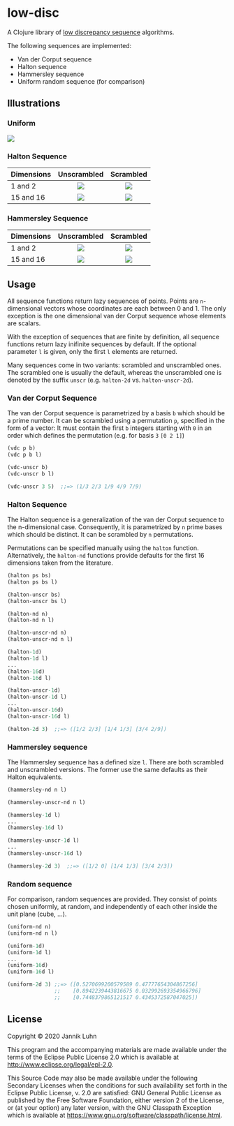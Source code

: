 # low-disc

A Clojure library of [low discrepancy
sequence](https://en.wikipedia.org/wiki/Low-discrepancy_sequence) algorithms.

The following sequences are implemented:

* Van der Corput sequence
* Halton sequence
* Hammersley sequence
* Uniform random sequence (for comparison)

## Illustrations

### Uniform

![](/img/uniform.png)

### Halton Sequence

| Dimensions  | Unscrambled | Scrambled |
|----------------------|:-----------:|:---------:|
| 1 and 2   | ![](/img/halton-unscr.png) | ![](/img/halton.png) |
| 15 and 16 | ![](/img/halton-unscr-high.png) | ![](/img/halton-high.png) |

### Hammersley Sequence


| Dimensions  | Unscrambled | Scrambled |
|----------------------|:-----------:|:---------:|
| 1 and 2   | ![](/img/hammersley-unscr.png) | ![](/img/hammersley.png) |
| 15 and 16 | ![](/img/hammersley-unscr-high.png) | ![](/img/hammersley-high.png) |


## Usage

All sequence functions return lazy sequences of points. Points are `n`-dimensional vectors whose
coordinates are each between 0 and 1. The only exception is the one dimensional van der Corput
sequence whose elements are scalars.

With the exception of sequences that are finite by definition, all sequence functions return
lazy inifinite sequences by default. If the optional parameter `l` is given, only the first `l`
elements are returned.

Many sequences come in two variants: scrambled and unscrambled ones. The scrambled one is usually
the default, whereas the unscrambled one is denoted by the suffix `unscr` (e.g. `halton-2d` vs.
`halton-unscr-2d`).

### Van der Corput Sequence

The van der Corput sequence is parametrized by a basis `b` which should be a prime number. It can be
scrambled using a permutation `p`, specified in the form of a vector: It must contain the first `b`
integers starting with `0` in an order which defines the permutation (e.g. for basis `3` `[0 2 1]`)

```Clojure
(vdc p b)
(vdc p b l)

(vdc-unscr b)
(vdc-unscr b l)
```

```Clojure
(vdc-unscr 3 5)  ;;=> (1/3 2/3 1/9 4/9 7/9)
```

### Halton Sequence

The Halton sequence is a generalization of the van der Corput sequence to the n-dimensional case.
Consequently, it is parametrized by `n` prime bases which should be distinct. It can be scrambled
by `n` permutations. 

Permutations can be specified manually using the `halton` function. Alternatively, the `halton-nd`
functions provide defaults for the first 16 dimensions taken from the literature.

```Clojure
(halton ps bs)
(halton ps bs l)

(halton-unscr bs)
(halton-unscr bs l)

(halton-nd n)
(halton-nd n l)

(halton-unscr-nd n)
(halton-unscr-nd n l)

(halton-1d)
(halton-1d l)
...
(halton-16d)
(halton-16d l)

(halton-unscr-1d)
(halton-unscr-1d l)
...
(halton-unscr-16d)
(halton-unscr-16d l)
```

```Clojure
(halton-2d 3)  ;;=> ([1/2 2/3] [1/4 1/3] [3/4 2/9])
```

### Hammersley sequence

The Hammersley sequence has a defined size `l`. There are both scrambled and unscrambled versions.
The former use the same defaults as their Halton equivalents.

```Clojure
(hammersley-nd n l)

(hammersley-unscr-nd n l)

(hammersley-1d l)
...
(hammersley-16d l)

(hammersley-unscr-1d l)
...
(hammersley-unscr-16d l)
```

```Clojure
(hammersley-2d 3)  ;;=> ([1/2 0] [1/4 1/3] [3/4 2/3])
```

### Random sequence

For comparison, random sequences are provided. They consist of points chosen uniformly, at random,
and independently of each other inside the unit plane (cube, ...).

```Clojure
(uniform-nd n)
(uniform-nd n l)

(uniform-1d)
(uniform-1d l)
...
(uniform-16d)
(uniform-16d l)
```

```Clojure
(uniform-2d 3) ;;=> ([0.5270699200579589 0.47777654304867256]
               ;;    [0.8942239443816675 0.032992693354966796]
               ;;    [0.7448379865121517 0.4345372587047025])
```

## License

Copyright © 2020 Jannik Luhn

This program and the accompanying materials are made available under the
terms of the Eclipse Public License 2.0 which is available at
http://www.eclipse.org/legal/epl-2.0.

This Source Code may also be made available under the following Secondary
Licenses when the conditions for such availability set forth in the Eclipse
Public License, v. 2.0 are satisfied: GNU General Public License as published by
the Free Software Foundation, either version 2 of the License, or (at your
option) any later version, with the GNU Classpath Exception which is available
at https://www.gnu.org/software/classpath/license.html.
